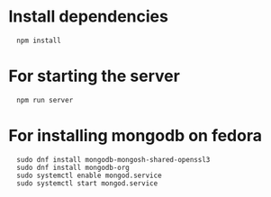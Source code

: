 # Install dependencies
```
  npm install
```

# For starting the server
```
  npm run server
```

# For installing mongodb on fedora
```
  sudo dnf install mongodb-mongosh-shared-openssl3
  sudo dnf install mongodb-org
  sudo systemctl enable mongod.service
  sudo systemctl start mongod.service
```
